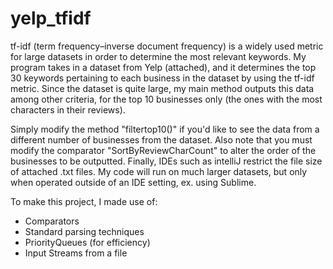 # yelp_tfidf
tf-idf (term frequency–inverse document frequency) is a widely used metric for large datasets in order to determine the most relevant keywords. 
My program takes in a dataset from Yelp (attached), and it determines the top 30 keywords pertaining to each business in the dataset by using
the tf-idf metric. Since the dataset is quite large, my main method outputs this data among other criteria, for the top 10 businesses only (the ones with the most characters in their reviews). 


Simply modify the method "filtertop10()" if you'd like to see the data from a different number of businesses from the dataset.
Also note that you must modify the comparator "SortByReviewCharCount" to alter the order of the businesses to be outputted. Finally, IDEs such as intelliJ restrict the file size of attached .txt files. My code will run on much larger datasets, but only when operated outside of an IDE setting, ex. using Sublime.

To make this project, I made use of:

- Comparators
- Standard parsing techniques
- PriorityQueues (for efficiency)
- Input Streams from a file
